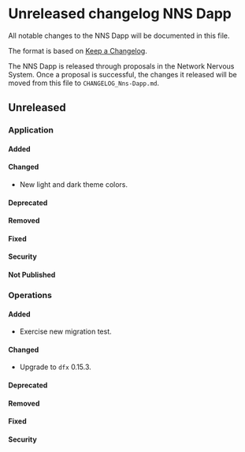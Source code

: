 # Unreleased changelog NNS Dapp

All notable changes to the NNS Dapp will be documented in this file.

The format is based on [Keep a Changelog](https://keepachangelog.com/en/1.0.0/).

The NNS Dapp is released through proposals in the Network Nervous System. Once a
proposal is successful, the changes it released will be moved from this file to
`CHANGELOG_Nns-Dapp.md`.

## Unreleased

### Application

#### Added

#### Changed

* New light and dark theme colors.

#### Deprecated

#### Removed

#### Fixed

#### Security

#### Not Published

### Operations

#### Added

- Exercise new migration test.

#### Changed

* Upgrade to `dfx` 0.15.3.

#### Deprecated

#### Removed

#### Fixed

#### Security
